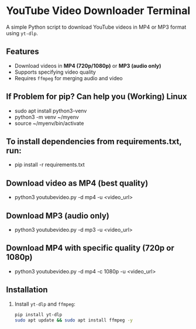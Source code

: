 # YouTube Video Downloader Terminal

A simple Python script to download YouTube videos in MP4 or MP3 format using `yt-dlp`.

## Features
- Download videos in **MP4 (720p/1080p)** or **MP3 (audio only)**
- Supports specifying video quality
- Requires `ffmpeg` for merging audio and video

## If Problem for pip? Can help you (Working) Linux

 - sudo apt install python3-venv
 - python3 -m venv ~/myenv
 - source ~/myenv/bin/activate
 
## To install dependencies from requirements.txt, run:
- pip install -r requirements.txt

## Download video as MP4 (best quality)
- python3 youtubevideo.py -d mp4 -u <video_url>

## Download MP3 (audio only)
- python3 youtubevideo.py -d mp3 -u <video_url>

## Download MP4 with specific quality (720p or 1080p)
- python3 youtubevideo.py -d mp4 -c 1080p -u <video_url>

## Installation
1. Install `yt-dlp` and `ffmpeg`:
   ```bash
   pip install yt-dlp
   sudo apt update && sudo apt install ffmpeg -y
